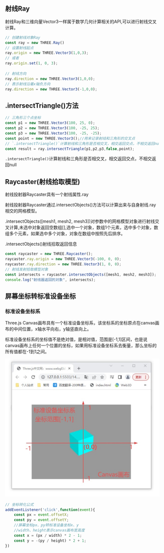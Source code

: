 ## 射线Ray

射线Ray和三维向量Vector3一样属于数学几何计算相关的API,可以进行射线交叉计算。

```js
// 创建射线对象Ray
const ray = new THREE.Ray()
// 设置射线起点
ray.origin = new THREE.Vector3(1,0,3);
// 或者
ray.origin.set(1, 0, 3);

// 射线方向
ray.direction = new THREE.Vector3(1,0,0);
// 表示射线沿着x轴负方向
ray.direction = new THREE.Vector3(-1,0,0);

```

## .intersectTriangle()方法

```js
// 三角形三个点坐标
const p1 = new THREE.Vector3(100, 25, 0);
const p2 = new THREE.Vector3(100, -25, 25);
const p3 = new THREE.Vector3(100, -25, -25);
const point = new THREE.Vector3();//用来记录射线和三角形的交叉点
// `.intersectTriangle()`计算射线和三角形是否相交叉，相交返回交点，不相交返回null
const result = ray.intersectTriangle(p1,p2,p3,false,point);
```

`.intersectTriangle()`计算射线和三角形是否相交叉，相交返回交点，不相交返回null

## Raycaster(射线拾取模型)

射线投射器Raycaster具有一个射线属性.ray

射线投射器Raycaster通过.intersectObjects()方法可以计算出来与自身射线.ray相交的网格模型。

.intersectObjects([mesh1, mesh2, mesh3])对参数中的网格模型对象进行射线交叉计算,未选中对象返回空数组[],选中一个对象，数组1个元素，选中多个对象，数组多个元素，如果选中多个对象，对象在数组中按照先后排序。

.intersectObjects()射线拾取返回信息

```js
const raycaster = new THREE.Raycaster();
raycaster.ray.origin = new THREE.Vector3(-100, 0, 0);
raycaster.ray.direction = new THREE.Vector3(1, 0, 0);
// 射线发射拾取模型对象
const intersects = raycaster.intersectObjects([mesh1, mesh2, mesh3]);
console.log("射线器返回的对象", intersects);
```

## 屏幕坐标转标准设备坐标

### 标准设备坐标系

Three.js Canvas画布具有一个标准设备坐标系，该坐标系的坐标原点在canvas画布的中间位置，x轴水平向右，y轴竖直向上。

标准设备坐标系的坐标值不是绝对值，是相对值，范围是[-1,1]区间，也是说canvas画布上任何一个位置的坐标，如果用标准设备坐标系去衡量，那么坐标的所有值都在-1到1之间。

![Alt text](image.png)

```js
// 坐标转化公式
addEventListener('click',function(event){
    const px = event.offsetX;
    const py = event.offsetY;
    //屏幕坐标px、py转标准设备坐标x、y
    //width、height表示canvas画布宽高度
    const x = (px / width) * 2 - 1;
    const y = -(py / height) * 2 + 1;
})
```